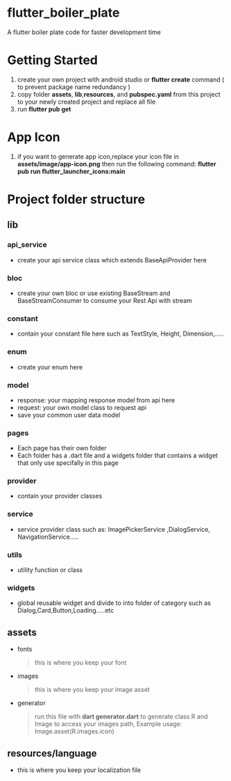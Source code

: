 # flutter_boiler_plate

A flutter boiler plate code for faster development time

# Getting Started

1. create your own project with android studio or **flutter create** command ( to prevent package name redundancy )
2. copy folder **assets**, **lib**,**resources**, and **pubspec.yaml** from this project to your newly created project and replace all file
3. run **flutter pub get**

# App Icon

1. if you want to generate app icon,replace your icon file in **assets/image/app-icon.png** then run the following command: **flutter pub run flutter_launcher_icons:main**

# Project folder structure

## lib

### api_service

- create your api service class which extends BaseApiProvider here

### bloc

- create your own bloc or use existing BaseStream and BaseStreamConsumer to consume your Rest Api with stream

### constant

- contain your constant file here such as TextStyle, Height, Dimension,.....

### enum

- create your enum here

### model

- response: your mapping response model from api here
- request: your own model class to request api
- save your common user data model

### pages

- Each page has their own folder
- Each folder has a .dart file and a widgets folder that contains a widget that only use specifally in this page

### provider

- contain your provider classes

### service

- service provider class such as: ImagePickerService ,DialogService, NavigationService.....

### utils

- utility function or class

### widgets

- global reusable widget and divide to into folder of category such as Dialog,Card,Button,Loading.....etc

## assets

- fonts
  > this is where you keep your font
- images
  > this is where you keep your image asset
- generator
  > run this file with **dart generator.dart** to generate class R and Image to access your images path, Example usage: Image.asset(R.images.icon)

## resources/language

- this is where you keep your localization file

